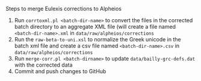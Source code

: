 Steps to merge Eulexis corrections to Alpheios

1. Run `corrtoxml.pl <batch-dir-name>` to convert the files in the corrected batch directory to an aggregate XML file (will create a file named `<batch-dir-name>.xml` in `data/raw/alpheios/corrections`
2. Run the `raw-beta-to-uni.xsl` to normalize the Greek unicode in the batch xml file and create a csv file named `<batch-dir-name>.csv` in `data/raw/alpheios/corrections`
3. Run `merge-corr.pl <batch-dirname>` to update `data/bailly-grc-defs.dat` with the corrected data
4. Commit and push changes to GitHub
